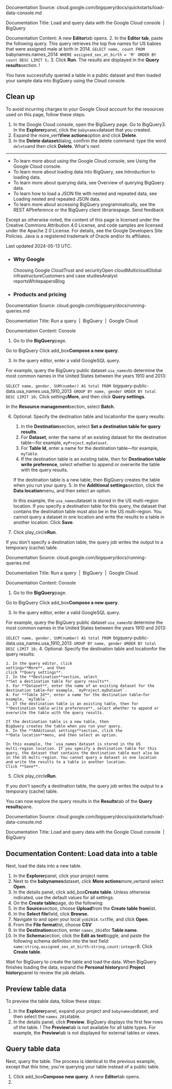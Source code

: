 Documentation Source:
cloud.google.com/bigquery/docs/quickstarts/load-data-console.md

Documentation Title:
Load and query data with the Google Cloud console  |  BigQuery

Documentation Content:
A new **Editor**tab opens.
2. In the **Editor
 tab**, paste the following query. This query
 retrieves the top five names for US babies that were assigned male at birth
 in 2014. `SELECT
 name,
 count
 FROM
 `babynames.names_2014`
 WHERE
 assigned_sex_at_birth = 'M'
 ORDER BY
 count DESC
 LIMIT
 5;`
3. Click **Run**. The results are displayed
 in the **Query results**section. !

You have successfully queried a table in a public dataset and then loaded your
sample data into BigQuery using the Cloud console.

Clean up
--------

To avoid incurring charges to your Google Cloud account for
 the resources used on this page, follow these steps.
 

1. In the Google Cloud console, open the BigQuery page.
Go to BigQuery3. In the **Explorer**panel, click the `babynames`dataset
 that you created.
4. Expand the more\_vert**View actions**option and click **Delete**.
5. In the **Delete dataset**dialog, confirm the delete command: type the word
 `delete`and then click **Delete**.
What's next
-----------

* To learn more about using the Google Cloud console, see
 Using the Google Cloud console.
* To learn more about loading data into BigQuery, see
 Introduction to loading data.
* To learn more about querying data, see
 Overview of querying BigQuery data.
* To learn how to load a JSON file with nested and repeated data, see
 Loading nested and repeated JSON data.
* To learn more about accessing BigQuery programmatically, see
 the REST APIreference or the
 BigQuery client librariespage.
Send feedback
 
 Except as otherwise noted, the content of this page is licensed under the Creative Commons Attribution 4.0 License, and code samples are licensed under the Apache 2.0 License. For details, see the Google Developers Site Policies. Java is a registered trademark of Oracle and/or its affiliates.

Last updated 2024-05-13 UTC.

* ### Why Google


	Choosing Google CloudTrust and securityOpen cloudMulticloudGlobal infrastructureCustomers and case studiesAnalyst reportsWhitepapersBlog
* ### Products and pricing



Documentation Source:
cloud.google.com/bigquery/docs/running-queries.md

Documentation Title:
Run a query  |  BigQuery  |  Google Cloud

Documentation Content:
Console

1. Go to the **BigQuery**page.

Go to BigQuery
Click add\_box**Compose a new query**.

3. In the query editor, enter a valid GoogleSQL query.

For example, query the
BigQuery public dataset `usa_names`to determine the most common names in the United States between the
years 1910 and 2013:

`SELECT
 name, gender,
 SUM(number) AS total
FROM
 `bigquery-public-data.usa_names.usa_1910_2013`
GROUP BY
 name, gender
ORDER BY
 total DESC
LIMIT
 10;`
Click settings**More**, and then
click **Query settings**.

In the **Resource management**section, select **Batch**.

6. Optional: Specify the destination table and
locationfor the query results:


	1. In the **Destination**section, select
	**Set a destination table for query results**.
	2. For **Dataset**, enter the name of an existing dataset for the
	destination table—for example, `myProject.myDataset`.
	3. For **Table Id**, enter a name for the destination table—for
	example, `myTable`.
	4. If the destination table is an existing table, then for
	**Destination table write preference**, select whether to append or
	overwrite the table with the query results.
	
	If the destination table is a new table, then
	BigQuery creates the table when you run your query.
	5. In the **Additional settings**section, click the
	**Data location**menu, and then select an option.
	
	In this example, the `usa_names`dataset is stored in the US
	multi-region location. If you specify a destination table for this
	query, the dataset that contains the destination table must also be
	in the US multi-region. You cannot query a dataset in one location
	and write the results to a table in another location.
Click **Save**.

8. Click play\_circle**Run**.

If you don't specify a destination table, the query job writes the
output to a temporary (cache) table.



Documentation Source:
cloud.google.com/bigquery/docs/running-queries.md

Documentation Title:
Run a query  |  BigQuery  |  Google Cloud

Documentation Content:
Console

1. Go to the **BigQuery**page.

Go to BigQuery
Click add\_box**Compose a new query**.

3. In the query editor, enter a valid GoogleSQL query.

For example, query the
BigQuery public dataset `usa_names`to determine the most common names in the United States between the
years 1910 and 2013:

`SELECT
 name, gender,
 SUM(number) AS total
FROM
 `bigquery-public-data.usa_names.usa_1910_2013`
GROUP BY
 name, gender
ORDER BY
 total DESC
LIMIT
 10;`
4. Optional: Specify the destination table and
locationfor the query results:


	1. In the query editor, click
	settings**More**, and then
	click **Query settings**.
	2. In the **Destination**section, select
	**Set a destination table for query results**.
	3. For **Dataset**, enter the name of an existing dataset for the
	destination table—for example, `myProject.myDataset`.
	4. For **Table Id**, enter a name for the destination table—for
	example, `myTable`.
	5. If the destination table is an existing table, then for
	**Destination table write preference**, select whether to append or
	overwrite the table with the query results.
	
	If the destination table is a new table, then
	BigQuery creates the table when you run your query.
	6. In the **Additional settings**section, click the
	**Data location**menu, and then select an option.
	
	In this example, the `usa_names`dataset is stored in the US
	multi-region location. If you specify a destination table for this
	query, the dataset that contains the destination table must also be
	in the US multi-region. You cannot query a dataset in one location
	and write the results to a table in another location.
	Click **Save**.
5. Click play\_circle**Run**.

If you don't specify a destination table, the query job writes the
output to a temporary (cache) table.

You can now explore the query results in the **Results**tab of the
**Query results**pane.



Documentation Source:
cloud.google.com/bigquery/docs/quickstarts/load-data-console.md

Documentation Title:
Load and query data with the Google Cloud console  |  BigQuery

Documentation Content:
Load data into a table
----------------------

Next, load the data into a new table.

1. In the
 **Explorer**panel, click your project name.
2. Next to the **babynames**dataset, click
 **More actions**more\_vertand select **Open**.
3. In the details panel, click
 add\_box**Create
 table**. Unless otherwise indicated, use the default values for all settings.
4. On the **Create table**page, do the following:
1. In the **Source**section, choose **Upload**from the
 **Create table
 from**list.
2. In the **Select file**field, click **Browse**.
3. Navigate to and open your local `yob2014.txt`file, and click **Open**.
4. From the
 **File
 format**list, choose **CSV**
5. In the **Destination**section, enter
 `names_2014`for
 **Table
 name**.
6. In the **Schema**section, click the
 **Edit as
 text**toggle, and paste the following
 schema definition into the text field:
`name:string,assigned_sex_at_birth:string,count:integer`8. Click
 **Create
 table**.

Wait for BigQuery to create the table and load the data.
 When BigQuery finishes loading the data, expand the
 **Personal
 history**and **Project history**panel to review the job details.

Preview table data
------------------

To preview the table data, follow these steps:

1. In the
 **Explorer**panel, expand your project and `babynames`dataset, and then
 select the `names_2014`table.
2. In the details panel, click **Preview**. BigQuery displays the first few
 rows of the table.
!
The **Preview**tab is not available for all table types. For example, the
**Preview**tab is not displayed for external tables or views.


Query table data
----------------

Next, query the table. The process is identical to the previous example,
except that this time, you're querying your table instead of a public table.

1. Click add\_box**Compose new query**. A new **Editor**tab opens.
2.



